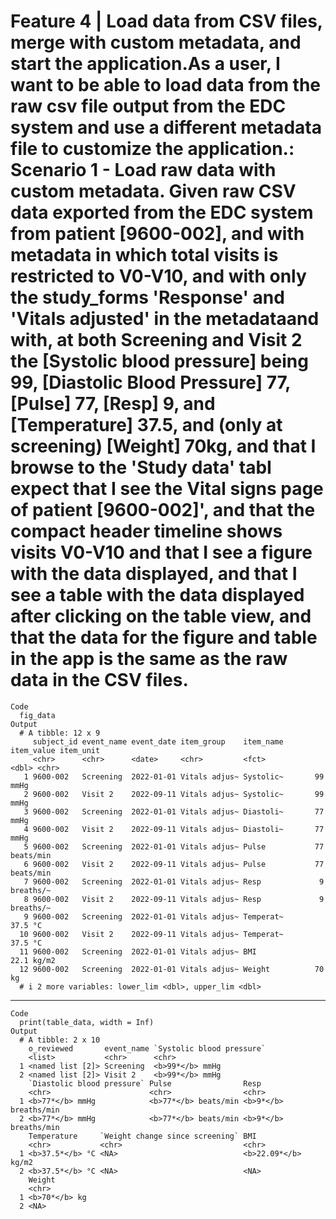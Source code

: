 # Feature 4 | Load data from CSV files, merge with custom metadata, and start the application.As a user, I want to be able to load data from the raw csv file output from the EDC system and use a different metadata file to customize the application.: Scenario 1 - Load raw data with custom metadata. Given raw CSV data exported from the EDC system from patient [9600-002], and with metadata in which total visits is restricted to V0-V10, and with only the study_forms 'Response' and 'Vitals adjusted' in the metadataand with, at both Screening and Visit 2 the [Systolic blood pressure] being 99, [Diastolic Blood Pressure] 77, [Pulse] 77, [Resp] 9, and [Temperature] 37.5, and (only at screening) [Weight] 70kg, and that I browse to the 'Study data' tabI expect that I see the Vital signs page of patient [9600-002]', and that the compact header timeline shows visits V0-V10 and that I see a figure with the data displayed, and that I see a table with the data displayed after clicking on the table view, and that the data for the figure and table in the app is the same as the raw data in the CSV files.

    Code
      fig_data
    Output
      # A tibble: 12 x 9
         subject_id event_name event_date item_group    item_name item_value item_unit
         <chr>      <chr>      <date>     <chr>         <fct>          <dbl> <chr>    
       1 9600-002   Screening  2022-01-01 Vitals adjus~ Systolic~       99   mmHg     
       2 9600-002   Visit 2    2022-09-11 Vitals adjus~ Systolic~       99   mmHg     
       3 9600-002   Screening  2022-01-01 Vitals adjus~ Diastoli~       77   mmHg     
       4 9600-002   Visit 2    2022-09-11 Vitals adjus~ Diastoli~       77   mmHg     
       5 9600-002   Screening  2022-01-01 Vitals adjus~ Pulse           77   beats/min
       6 9600-002   Visit 2    2022-09-11 Vitals adjus~ Pulse           77   beats/min
       7 9600-002   Screening  2022-01-01 Vitals adjus~ Resp             9   breaths/~
       8 9600-002   Visit 2    2022-09-11 Vitals adjus~ Resp             9   breaths/~
       9 9600-002   Screening  2022-01-01 Vitals adjus~ Temperat~       37.5 °C       
      10 9600-002   Visit 2    2022-09-11 Vitals adjus~ Temperat~       37.5 °C       
      11 9600-002   Screening  2022-01-01 Vitals adjus~ BMI             22.1 kg/m2    
      12 9600-002   Screening  2022-01-01 Vitals adjus~ Weight          70   kg       
      # i 2 more variables: lower_lim <dbl>, upper_lim <dbl>

---

    Code
      print(table_data, width = Inf)
    Output
      # A tibble: 2 x 10
        o_reviewed       event_name `Systolic blood pressure`
        <list>           <chr>      <chr>                    
      1 <named list [2]> Screening  <b>99*</b> mmHg          
      2 <named list [2]> Visit 2    <b>99*</b> mmHg          
        `Diastolic blood pressure` Pulse                Resp                 
        <chr>                      <chr>                <chr>                
      1 <b>77*</b> mmHg            <b>77*</b> beats/min <b>9*</b> breaths/min
      2 <b>77*</b> mmHg            <b>77*</b> beats/min <b>9*</b> breaths/min
        Temperature     `Weight change since screening` BMI                
        <chr>           <chr>                           <chr>              
      1 <b>37.5*</b> °C <NA>                            <b>22.09*</b> kg/m2
      2 <b>37.5*</b> °C <NA>                            <NA>               
        Weight       
        <chr>        
      1 <b>70*</b> kg
      2 <NA>         

